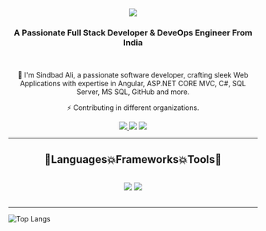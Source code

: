 <h1 align="center">
    <img src="https://readme-typing-svg.herokuapp.com/?font=Righteous&color=7e15f7&random=falsesize=35&center=true&vCenter=true&width=500&height=70&duration=2000&lines=Hi+There!+👋;+I'm+Sindbad+Ali+👨🏻‍💻;" />
</h1>

<h3 align="center">A Passionate Full Stack Developer & DeveOps Engineer From India</h3>

<br/>

<div align="center">
 
 🌱 I'm Sindbad Ali, a passionate software developer, crafting sleek Web Applications with expertise in Angular, ASP.NET CORE MVC, C#, SQL Server, MS SQL, GitHub and more.

⚡  Contributing in different organizations.

 </div>
 
<div align="center"> 
  <a href="mailto:sindbadali786@gmail.com">
    <img src="https://img.shields.io/badge/Gmail-6C22A6?style=for-the-badge&logo=gmail&logoColor=white" />
  </a>
    <a>
     <img src="https://img.shields.io/badge/YouTube-D71313?style=for-the-badge&logo=youtube&logoColor=white" />
  </a>
  <a href="https://www.linkedin.com/in/sindbad-ali-ansari" >
    <img src="https://img.shields.io/badge/LinkedIn-0077B5?style=for-the-badge&logo=linkedin&logoColor=white" />
  </a>
</div>

 <hr/>
 
<h2 align="center">🚀Languages💥Frameworks💥Tools🚀</h2>
<br/>
<div align="center">
    <img src="https://skillicons.dev/icons?i=Angular,ASP.NET CORE MVC,MVC,DOT NET CORE,javascript,vscode,github,git,VISUAL STUDIO,SQL SERVER" />
    <img src="https://skillicons.dev/icons?i=css,bootstrap,html,mysql,angular" /><br>
</div>

<br/>
<hr/>

![Top Langs](https://github-readme-stats.vercel.app/api/top-langs/?username=Sindbad-Alii&layout=compact&theme=midnight-purple)
